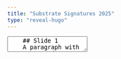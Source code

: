 ```yaml
---
title: "Substrate Signatures 2025"
type: "reveal-hugo"
---
```


<section data-markdown>
  <textarea data-template>
    ## Slide 1
    A paragraph with some text and a [link](https://hakim.se).
    ---
    ## Slide 2
    # <button onclick="playAudio('pb1')">Play</button>
    # <audio id="pb1" src="audio/01_grammatika_bizim_azbarda.mp3"></audio>
    ---
    ## Slide 3
  </textarea>
</section>